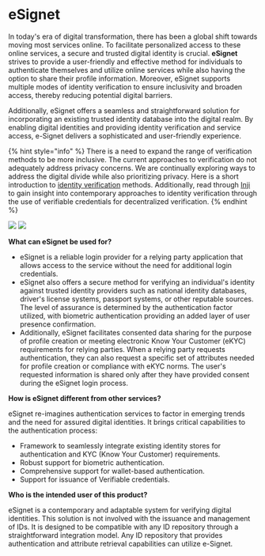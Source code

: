 # eSignet

In today's era of digital transformation, there has been a global shift towards moving most services online. To facilitate personalized access to these online services, a secure and trusted digital identity is crucial. **eSignet** strives to provide a user-friendly and effective method for individuals to authenticate themselves and utilize online services while also having the option to share their profile information. Moreover, eSignet supports multiple modes of identity verification to ensure inclusivity and broaden access, thereby reducing potential digital barriers.

Additionally, eSignet offers a seamless and straightforward solution for incorporating an existing trusted identity database into the digital realm. By enabling digital identities and providing identity verification and service access, e-Signet delivers a sophisticated and user-friendly experience.

{% hint style="info" %}
There is a need to expand the range of verification methods to be more inclusive. The current approaches to verification do not adequately address privacy concerns. We are continually exploring ways to address the digital divide while also prioritizing privacy. Here is a short introduction to [identity verification](glossary.md#identity-verification) methods. Additionally, read through [Inji](https://docs.mosip.io/inji/) to gain insight into contemporary approaches to identity verification through the use of verifiable credentials for decentralized verification.
{% endhint %}

![](\_images/e-signet-qr.jpg) ![](\_images/e-signet-bio.jpg)

**What can eSignet be used for?**

* eSignet is a reliable login provider for a relying party application that allows access to the service without the need for additional login credentials.
* eSignet also offers a secure method for verifying an individual's identity against trusted identity providers such as national identity databases, driver's license systems, passport systems, or other reputable sources. The level of assurance is determined by the authentication factor utilized, with biometric authentication providing an added layer of user presence confirmation.
* Additionally, eSignet facilitates consented data sharing for the purpose of profile creation or meeting electronic Know Your Customer (eKYC) requirements for relying parties. When a relying party requests authentication, they can also request a specific set of attributes needed for profile creation or compliance with eKYC norms. The user's requested information is shared only after they have provided consent during the eSignet login process.

**How is eSignet different from other services?**

eSignet re-imagines authentication services to factor in emerging trends and the need for assured digital identities. It brings critical capabilities to the authentication process:

* Framework to seamlessly integrate existing identity stores for authentication and KYC (Know Your Customer) requirements.
* Robust support for biometric authentication.
* Comprehensive support for wallet-based authentication.
* Support for issuance of Verifiable credentials.

**Who is the intended user of this product?**

eSignet is a contemporary and adaptable system for verifying digital identities. This solution is not involved with the issuance and management of IDs. It is designed to be compatible with any ID repository through a straightforward integration model. Any ID repository that provides authentication and attribute retrieval capabilities can utilize e-Signet.
